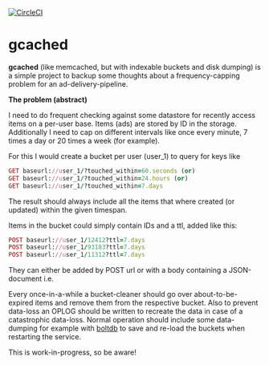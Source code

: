 [![CircleCI](https://circleci.com/gh/steviee/gcached/tree/master.svg?style=svg)](https://circleci.com/gh/steviee/gcached/tree/master)

# gcached
**gcached** (like memcached, but with indexable buckets and disk dumping) is a simple project to backup some thoughts about a frequency-capping problem for an ad-delivery-pipeline.

**The problem (abstract)**

I need to do frequent checking against some datastore for recently access items on a per-user base. Items (ads) are stored by ID in the storage. Additionally I need to cap on different intervals like once every minute, 7 times a day or 20 times a week (for example).

For this I would create a bucket per user (user_1) to query for keys like 

```ruby
GET baseurl://user_1/?touched_within=60.seconds (or)
GET baseurl://user_1/?touched_within=24.hours (or)  
GET baseurl://user_1/?touched_within=7.days
```

The result should always include all the items that where created (or updated) within the given timespan. 

Items in the bucket could simply contain IDs and a ttl, added like this:  

```ruby
POST baseurl://user_1/12412?ttl=7.days  
POST baseurl://user_1/93183?ttl=7.days  
POST baseurl://user_1/11312?ttl=7.days  
```

They can either be added by POST url or with a body containing a JSON-document i.e.

Every once-in-a-while a bucket-cleaner should go over about-to-be-expired items and remove them from the respective bucket. 
Also to prevent data-loss an OPLOG should be written to recreate the data in case of a catastrophic data-loss. Normal operation should include some data-dumping for example with [boltdb](https://github.com/boltdb/bolt) to save and re-load the buckets when restarting the service.

This is work-in-progress, so be aware!
